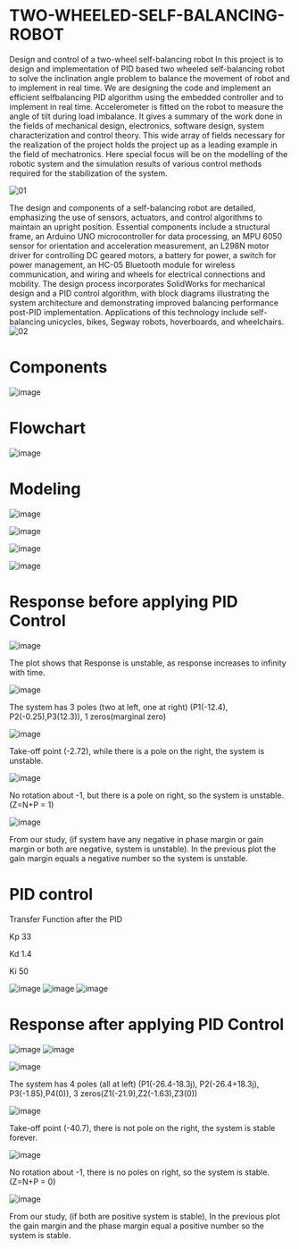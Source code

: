 # TWO-WHEELED-SELF-BALANCING-ROBOT
 Design and control of a two-wheel self-balancing robot
 In this project is to design and implementation of PID based two wheeled self-balancing robot to solve the inclination angle problem to balance the movement of robot and to implement in real time. We are designing the code and implement an efficient selfbalancing PID algorithm using the embedded controller and to implement in real time. Accelerometer is fitted on the robot to measure the angle of tilt during load imbalance. It gives a summary of the work done in the fields of mechanical design, electronics, software design, system characterization and control theory. This wide array of fields necessary for the realization of the project holds the project up as a leading example in the field of 
mechatronics. Here special focus will be on the modelling of the robotic system and the simulation results of various control methods required for the stabilization of the system. 

![01](https://github.com/mohamed-alaa-saber/TWO-WHEELED-SELF-BALANCING-ROBOT/assets/77857955/2f7dee22-4e6f-48e9-8bc0-a1bcf8dc6ae3)


 The design and components of a self-balancing robot are detailed, emphasizing the use of sensors, actuators, and control algorithms to maintain an upright position. Essential components include a structural frame, an Arduino UNO microcontroller for data processing, an MPU 6050 sensor for orientation and acceleration measurement, an L298N motor driver for controlling DC geared motors, a battery for power, a switch for power management, an HC-05 Bluetooth module for wireless communication, and wiring and wheels for electrical connections and mobility. The design process incorporates SolidWorks for mechanical design and a PID control algorithm, with block diagrams illustrating the system architecture and demonstrating improved balancing performance post-PID implementation. Applications of this technology include self-balancing unicycles, bikes, Segway robots, hoverboards, and wheelchairs.
![02](https://github.com/mohamed-alaa-saber/TWO-WHEELED-SELF-BALANCING-ROBOT/assets/77857955/a8b32c2f-4d74-452a-9bf8-1c92bc2e7d86)
# Components 
![image](https://github.com/mohamed-alaa-saber/TWO-WHEELED-SELF-BALANCING-ROBOT/assets/77857955/99ea7b38-4c93-4b5c-9685-185b74166750)

# Flowchart 
![image](https://github.com/mohamed-alaa-saber/TWO-WHEELED-SELF-BALANCING-ROBOT/assets/77857955/f2fc71c6-f074-4efc-a3c6-156d4a7cc38d)

# Modeling
![image](https://github.com/mohamed-alaa-saber/TWO-WHEELED-SELF-BALANCING-ROBOT/assets/77857955/4036ab1e-8545-4f83-a68d-1134e2a442a8)

![image](https://github.com/mohamed-alaa-saber/TWO-WHEELED-SELF-BALANCING-ROBOT/assets/77857955/bb72425e-7952-4658-ab0a-a5558f6ac4d0)

![image](https://github.com/mohamed-alaa-saber/TWO-WHEELED-SELF-BALANCING-ROBOT/assets/77857955/8da4d086-f76b-4332-87f6-2906070fca99)

![image](https://github.com/mohamed-alaa-saber/TWO-WHEELED-SELF-BALANCING-ROBOT/assets/77857955/dc1d188e-0a1f-42fc-b9a8-cb5a0e2dcd45)

# Response before applying PID Control   
![image](https://github.com/mohamed-alaa-saber/TWO-WHEELED-SELF-BALANCING-ROBOT/assets/77857955/316fbfd2-fd20-4204-8321-e5d41d71f294)

The plot shows that Response is unstable, as response increases to infinity with time.

![image](https://github.com/mohamed-alaa-saber/TWO-WHEELED-SELF-BALANCING-ROBOT/assets/77857955/91445d88-041d-4386-9002-38532cf5a1e8)

The system has 3 poles (two at left, one at right) (P1(-12.4), P2(-0.25),P3(12.3)), 1 zeros(marginal zero)  

![image](https://github.com/mohamed-alaa-saber/TWO-WHEELED-SELF-BALANCING-ROBOT/assets/77857955/427bd863-0cef-47fb-b44d-4e0fa58e669e)

Take-off point (-2.72), while there is a pole on the right, the system is unstable.

![image](https://github.com/mohamed-alaa-saber/TWO-WHEELED-SELF-BALANCING-ROBOT/assets/77857955/fc36ec3d-4ba5-4adb-9c61-128895c7de30)

No rotation about -1, but there is a pole on right, so the system is unstable. (Z=N+P = 1)

![image](https://github.com/mohamed-alaa-saber/TWO-WHEELED-SELF-BALANCING-ROBOT/assets/77857955/b395aef7-829e-4b07-ada8-c5b1373c990e)

From our study, (if system have any negative in phase margin or gain margin or both are negative, system is unstable). In the previous plot the gain margin equals a negative number so the system is unstable. 


# PID control

Transfer Function after the PID 

Kp      33 

Kd      1.4 

Ki      50

![image](https://github.com/mohamed-alaa-saber/TWO-WHEELED-SELF-BALANCING-ROBOT/assets/77857955/02f242c2-2ada-415c-b1b5-f4b07abbc4c8)
![image](https://github.com/mohamed-alaa-saber/TWO-WHEELED-SELF-BALANCING-ROBOT/assets/77857955/f4c5f205-ccfc-4f3b-86f4-ddb2916d9f18)
![image](https://github.com/mohamed-alaa-saber/TWO-WHEELED-SELF-BALANCING-ROBOT/assets/77857955/28fded57-8ae5-4757-9819-aa8912adfe27)

# Response after applying PID Control 
![image](https://github.com/mohamed-alaa-saber/TWO-WHEELED-SELF-BALANCING-ROBOT/assets/77857955/f2276d54-7092-49c3-8424-dcf135bd8f00)
![image](https://github.com/mohamed-alaa-saber/TWO-WHEELED-SELF-BALANCING-ROBOT/assets/77857955/02aab6a8-6443-48c5-b2ca-0578e2b45fdd)

![image](https://github.com/mohamed-alaa-saber/TWO-WHEELED-SELF-BALANCING-ROBOT/assets/77857955/907999a4-a659-43b6-9268-7bc4dc23a45d)

The system has 4 poles (all at left) (P1(-26.4-18.3j), P2(-26.4+18.3j), P3(-1.85),P4(0)), 3 zeros(Z1(-21.9),Z2(-1.63),Z3(0))   

![image](https://github.com/mohamed-alaa-saber/TWO-WHEELED-SELF-BALANCING-ROBOT/assets/77857955/c934fa47-fdc9-45c9-a09f-6d544ca9580a)

 Take-off point (-40.7), there is not pole on the right, the system is stable forever.

 ![image](https://github.com/mohamed-alaa-saber/TWO-WHEELED-SELF-BALANCING-ROBOT/assets/77857955/14168427-0162-419c-9041-e22ab283e2e4)
 
 No rotation about -1, there is no poles on right, so the system is stable. (Z=N+P = 0) 

 ![image](https://github.com/mohamed-alaa-saber/TWO-WHEELED-SELF-BALANCING-ROBOT/assets/77857955/b16701e5-f263-45f4-a42a-e759881a4ce3)
 
From our study, (if both are positive system is stable), In the previous plot the gain margin and the phase margin equal a positive number so the system is stable. 



